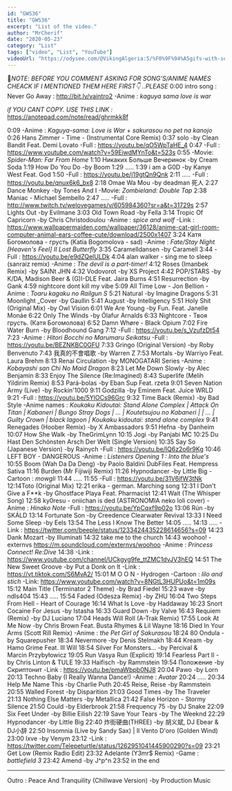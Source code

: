 ```yaml
---
id: "GWS36"
title: "GWS36"
excerpt: "List of the video."
author: "MrCherif"
date: "2020-05-23"
category: "List"
tags: ["video", "List", "YouTube"]
videoUrl: "https://odysee.com/@VikingAlgeria:5/%F0%9F%94%A5gifs-with-sound-coub-mix-!-36-%E2%9A%A1%EF%B8%8F:5"
---
```

📌*NOTE*:
*BEFORE YOU COMMENT ASKING FOR SONG'S/ANIME NAMES CHEACK IF I MENTIONED THEM HERE FIRST👇 ..PLEASE*
0:00 intro song : Never Go Away :
http://bit.ly/vaintro2
-Anime : *kaguya sama love is war*

*if YOU CANT COPY. USE THIS LINK :*
https://anotepad.com/note/read/ghrmkk8f

0:09
-Anime : *Kaguya-sama: Love is War* + *sakurasou no pet na kanojo*
0:26 Hans Zimmer - Time - (Instrumental Core Remix)
0:37 solo -by Clean Bandit Feat. Demi Lovato
-Full​ : https://youtu.be/qO5WpTaHE_4
0:47
-Full : https://www.youtube.com/watch?v=59EjwdMYnTo&t=523s
0:55
-Movie: *Spider-Man: Far From Home*
1:10 Никаких Больше Вечеринок -by Cream Soda
1:19 How Do You Do -by Boom
1:29 .....
1:39 i am a G0D -by Kanye West Feat. God
1:50 
-Full : https://youtu.be/j19gtQn9Qnk
2:11 .....
-Full : https://youtu.be/qnux6k6_bx8
2:18 Omae Wa Mou -by deadman 死人
2:27 Dance Monkey -by Tones And I
-Movie: *Zombieland: Double Tap*
2:38 Maniac - Michael Sembello
2:47 .....
-Full​ :  http://www.twitch.tv/welovegames/v/605984360?sr=a&t=31729s
2:57 Lights Out -by Evilmane
3:03 Old Town Road -by Fella
3:14 Tropic Of Capricorn -by Chris Christodoulou
-Anime : *spice and wolf*
-Link : https://www.wallpapermaiden.com/wallpaper/36128/anime-cat-girl-room-computer-animal-ears-coffee-cute/download/2500x1407
3:24 Катя Богомолова - грусть (Katia Bogomolova - sad)
-Anime : *Fate/Stay​ Night​ [Heaven's​ Feel​]​ II​ Lost​ Butterfly​*
3:35 Caramelldansen -by Caramell
3:44
-Full : https://youtu.be/e9dZQelULDk
4:04 alan walker - sing me to sleep (sanraiz remix)
-Anime : *The devil is a part-timer!*
4:12 Roses (Imanbek Remix) -by SAINt JHN
4:32 Vodovorot -by XS Project
4:42 POP/STARS -by K/DA, Madison Beer & (G)I-DLE Feat. Jaira Burns
4:51 Resurrection -by Gank
4:59 nightcore dont kill my vibe
5:09 All Time Low - Jon Bellion
-Anime : *Toaru kagaku no Railgun S*
5:21 Natural -by Imagine Dragons
5:31 Moonlight _Cover -by Gaullin
5:41 August -by Intelligency
5:51 Holy Shit (Original Mix) -by Owl Vision
6:01 We Are Young -by Fun. Feat. Janelle Monáe
6:22 Only The Winds -by Ólafur Arnalds
6:33 Nightcore - Твоя грусть. (Катя Богомолова) 
6:52 Damn Whøre​ -​ Black​ Opium​
7:02 Fire Water Burn -by Bloodhound Gang
7:12
-Full : https://youtu.be/s_VzufzDt54
7:23 
-Anime : *Hitori Bocchi no Marumaru Seikatsu*
-Full : https://youtu.be/BEZNKBC0GFU
7:33 Gringo (Original Version) -by Roby Benvenuto
7:43 我真的不會唱歌 -by Warren Z
7:53 Mortals -by Warriyo Feat. Laura Brehm
8:13 Renai Circulation -by MONOGATARI Series
-Anime : *Kobayashi san Chi No Maid Dragon*
8:23 Let Me Down Slowly -by Alec Benjamin
8:33 Enjoy The Silence (Re:Imagined)
8:43 Superlife (Melih Yildirim Remix)
8:53 Pará-bolas -by Eban Sup Feat. rzeta
9:01 Seven Nation Army (Live) -by Rockin'1000
9:11 Godzilla -by Eminem Feat. Juice WRLD
9:21 
-Full : https://youtu.be/5YlOCs96Grc
9:32 Time Back (Remix) -by Bad Style
-Anime names : *Koukaku Kidoutai: Stand Alone Complex | Attack On Titan | Kabaneri | Bungo Stray Dogs | ... | Koutetsujou no Kabaneri | | ... | Guilty Crown | black lagoon | Koukaku kidoutai: stand alone complex*
9:41 Renegades (Hoober Remix) -by X Ambassadors
9:51 Hefna -by Danheim
10:07 How She Walk -by TheGrimLynn
10:15 Jogi -by Panjabi MC
10:25 Du Hast Den Schönsten Arsch Der Welt (Single Version)
10:35 Say So (Japanese Version) -by Rainych
-Full : https://youtu.be/IQ6z2o6r9Kg
10:46 LEFT​ BOY -​ DANGEROUS
-Anime : *Listeners Opening 1 : Into the blue's*
10:55 Boom (Wah Da Da Deng) -by Paolo Baldini DubFiles Feat. Hempress Sativa
11:16 Burden (Mr Fijiwiji Remix)
11:26 Hypnodancer -by Little Big
-Cartoon : *mowgli*
11:44 .....
11:55 
-Full​ : https://youtu.be/31V6ifW3tNk
12:14Toto (Original Mix)
12:21 erika - german. Marching song
12:31 I Don't Give a F**k -by Ghostface Playa Feat. Pharmacist
12:41 Wait (The Whisper Song)
12:58 ky0resu - oniichan is ded (ASTRONOMIA neko loli cover)
-Anime : *Hinako Note*
-Full : https://youtu.be/YpCqxf9p02o
13:06 Rún -by SKÁLD
13:14 Fortunate Son -by Creedence Clearwater Revival
13:33 I Need Some Sleep -by Eels
13:54 The Less I Know The Better
14:05 .....
14:13 .....
-Link : https://twitter.com/beeple/status/1233424435228614656?s=09
14:23 Dank Mozart -by Illuminati
14:32 take me to the church
14:43 woo​hoo! -​ externvs
https://m.soundcloud.com/externvs/woohoo
-Anime : *Princess Connect! Re:Dive*
14:38 
-Link : https://www.youtube.com/channel/UCkgyg9fe_ttZMC1dvJV3hEQ
14:51 The New Sweet Groove -by Put a Donk on It
-Link : https://vt.tiktok.com/S6MvA2/
15:01 M O O N - Hydrogen
-Cartoon : *lilo and stich*
-Link: https://www.youtube.com/watch?v=8NGtL3HUPUo&t=1m09s
15:12 Main Title (Terminator 2 Theme) -by Brad Fiedel
15:23 wave -by ndls404
15:43 .....
15:54 Faded (Odesza Remix) -by ZHU
16:04 Two Steps From Hell - Heart of Courage
16:14 What Is Love -by Haddaway
16:23 Snort Cocaine For Jesus -by Istasha
16:33 Guard Down -by Valve
16:43 Requiem (Remix) -by DJ Luciano
17:04 Heads Will Roll (A-Trak Remix)
17:55 Look At Me Now -by Chris Brown Feat. Busta Rhymes & Lil Wayne
18:16 Died In Your Arms (Scott Rill Remix)
-Anime : *the Pet Girl of Sakurasou*
18:24 80 Ondula -by Squarepusher
18:34 Nevermore -by Denis Stelmakh
18:44 Kream -by Hamo Grime Feat. Ill Will
18:54 Silver For Monsters... -by Percival & Marcin Przybyłowicz
19:05 Run Vasya Run (Explicit)
19:14 Fearless Part II -by Chris Linton & TULE
19:33 Haifisch -by Rammstein
19:54 Положение -by Скриптонит
-Link : https://youtu.be/pmaWbpb0NJ8
20:04 Pawo -by Lorn
20:13 Techno Baby (I Really Wanna Dance!)
-Anime : *Avatar*
20:24 .....
20:34 Help Me Name This -by Charlie Puth
20:45 Reise, Reise -by Rammstein
20:55 Walled Forest -by Disparition
21:03 Good Times -by The Traveler
21:13 Nothing Else Matters -by Metallica
21:42 False Horizon - Stormy Silence
21:50 Could -by Elderbrook 
21:58 Frequency 75 -by DJ Snake
22:09 Six Feet Under -by Billie Eilish
22:19 Save Your Tears -by The Weeknd
22:29 Hypnodancer -by Little Big
22:40 炸街硬曲(THREE) -by
胡义斌, DJ Ebear & DJ小辞 
22:50 Insomnia (Live by Sandy Sax) | Il Vento D'oro (Golden Wind)
23:00 lxve -by Venym
23:12
-Link : https://twitter.com/Telepeturtle/status/1262951041445900290?s=09
23:21 Get Low (Remix Radio Edit)
23:32 Adelante (Y3mr$ Remix)
-Game : *battlefield 3*
23:42 Amend -by J^p^n
23:52 in the end

----
Outro : Peace And Tranquility (Chillwave Version) -by Production Music
